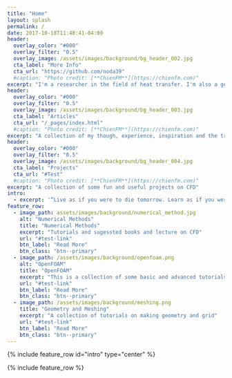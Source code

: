 ```yaml
---
title: "Home"
layout: splash
permalink: /
date: 2017-10-18T11:48:41-04:00
header:
  overlay_color: "#000"
  overlay_filter: "0.5"
  overlay_image: /assets/images/background/bg_header_002.jpg
  cta_label: "More Info"
  cta_url: "https://github.com/noda39"
  #caption: "Photo credit: [**ChienFM**](https://chienfm.com)"
excerpt: "I'm a researcher in the field of heat transfer. I'm also a geek, a programming and electronics hobbyist."
header:
  overlay_color: "#000"
  overlay_filter: "0.5"
  overlay_image: /assets/images/background/bg_header_003.jpg
  cta_label: "Articles"
  cta_url: "/_pages/index.html"
  #caption: "Photo credit: [**ChienFM**](https://chienfm.com)"
excerpt: "A collection of my though, experience, inspiration and the translating articles. Most of them are used as my references. I'm happy if you find them useful!"
header:
  overlay_color: "#000"
  overlay_filter: "0.5"
  overlay_image: /assets/images/background/bg_header_004.jpg
  cta_label: "Projects"
  cta_url: "#Test"
  #caption: "Photo credit: [**ChienFM**](https://chienfm.com)"
excerpt: "A collection of some fun and useful projects on CFD"
intro: 
  - excerpt: '“Live as if you were to die tomorrow. Learn as if you were to live forever.” -- Mahatma Gandhi'
feature_row:
  - image_path: assets/images/background/numerical_method.jpg
    alt: "Numerical Methods"
    title: "Numerical Methods"
    excerpt: "Tutorials and sugessted books and lecture on CFD"
    url: "#test-link"
    btn_label: "Read More"
    btn_class: "btn--primary"
  - image_path: /assets/images/background/openfoam.png
    alt: "OpenFOAM"
    title: "OpenFOAM"
    excerpt: "This is a collection of some basic and advanced tutorials on OpenFOAM"
    url: "#test-link"
    btn_label: "Read More"
    btn_class: "btn--primary"
  - image_path: /assets/images/background/meshing.png
    title: "Geometry and Meshing"
    excerpt: "A collection of tutorials on making geometry and grid"
    url: "#test-link"
    btn_label: "Read More"
    btn_class: "btn--primary"
---
```


{% include feature_row id="intro" type="center" %}

{% include feature_row %}
